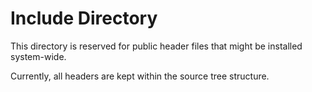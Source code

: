 # Include Directory

This directory is reserved for public header files that might be installed system-wide.

Currently, all headers are kept within the source tree structure.
